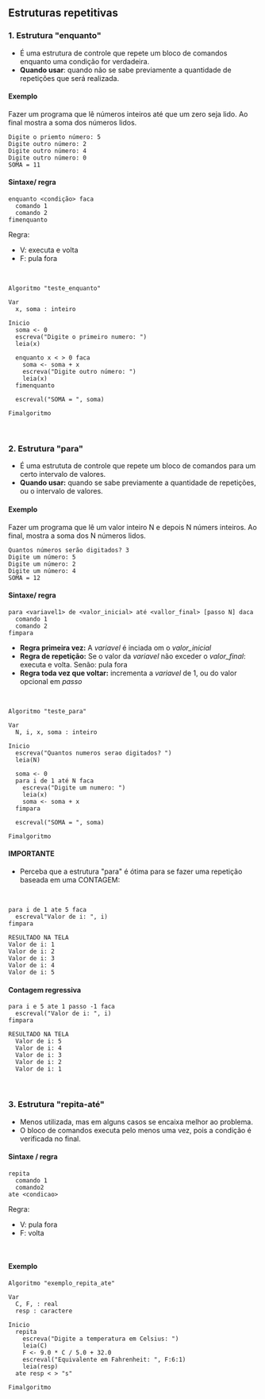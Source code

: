 ## Estruturas repetitivas
### 1. Estrutura "enquanto"
- É uma estrutura de controle que repete um bloco de comandos enquanto uma condição for verdadeira.
- **Quando usar**: quando não se sabe previamente a quantidade de repetições que será realizada.

#### Exemplo
Fazer um programa que lê números inteiros até que um zero seja lido. Ao final mostra a soma dos números lidos.
````
Digite o priemto número: 5
Digite outro número: 2
Digite outro número: 4
Digite outro número: 0
SOMA = 11
````

#### Sintaxe/ regra
````
enquanto <condição> faca
  comando 1
  comando 2
fimenquanto
````
Regra:
- V: executa e volta
- F: pula fora

<br>

````
Algoritmo "teste_enquanto"

Var
  x, soma : inteiro

Inicio
  soma <- 0
  escreva("Digite o primeiro numero: ")
  leia(x)

  enquanto x < > 0 faca
    soma <- soma + x
    escreva("Digite outro número: ")
    leia(x)
  fimenquanto

  escreval("SOMA = ", soma)

Fimalgoritmo
````

<br>

### 2. Estrutura "para"
- É uma estrututa de controle que repete um bloco de comandos para um certo intervalo de valores.
- **Quando usar:** quando se sabe previamente a quantidade de repetições, ou o intervalo de valores.

#### Exemplo
Fazer um programa que lê um valor inteiro N e depois N númers inteiros. Ao final, mostra a soma dos N números lidos.
````
Quantos números serão digitados? 3
Digite um número: 5
Digite um número: 2
Digite um número: 4
SOMA = 12
````

#### Sintaxe/ regra
````
para <variavel1> de <valor_inicial> até <vallor_final> [passo N] daca
  comando 1
  comando 2
fimpara
````

- **Regra primeira vez:** A _variavel_ é inciada om o *valor_inicial*
- **Regra de repetição:** Se o valor da _variavel_ não exceder o *valor_final*: executa e volta. Senão: pula fora
- **Regra toda vez que voltar:** incrementa a _variavel_ de 1, ou do valor opcional em *passo*

<br>

````
Algoritmo "teste_para"

Var
  N, i, x, soma : inteiro

Inicio
  escreva("Quantos numeros serao digitados? ")
  leia(N)

  soma <- 0
  para i de 1 até N faca
    escreva("Digite um numero: ")
    leia(x)
    soma <- soma + x
  fimpara

  escreval("SOMA = ", soma)

Fimalgoritmo
````

#### IMPORTANTE
- Perceba que a estrutura "para" é ótima para se fazer uma repetição baseada em uma CONTAGEM:
  
<br>

  ````
  para i de 1 ate 5 faca
    escreval"Valor de i: ", i)
  fimpara

  RESULTADO NA TELA
  Valor de i: 1
  Valor de i: 2
  Valor de i: 3
  Valor de i: 4
  Valor de i: 5
  ````

#### Contagem regressiva
````
para i e 5 ate 1 passo -1 faca
  escreval("Valor de i: ", i)
fimpara

RESULTADO NA TELA
  Valor de i: 5
  Valor de i: 4
  Valor de i: 3
  Valor de i: 2
  Valor de i: 1
````

<br>

### 3. Estrutura "repita-até"
- Menos utilizada, mas em alguns casos se encaixa melhor ao problema.
- O bloco de comandos executa pelo menos uma vez, pois a condição é verificada no final.

#### Sintaxe / regra
````
repita
  comando 1
  comando2
ate <condicao>
````

Regra:
- V: pula fora
- F: volta

<br>

#### Exemplo
````
Algoritmo "exemplo_repita_ate"

Var
  C, F, : real
  resp : caractere

Inicio
  repita
    escreva("Digite a temperatura em Celsius: ")
    leia(C)
    F <- 9.0 * C / 5.0 + 32.0
    escreval("Equivalente em Fahrenheit: ", F:6:1)
    leia(resp)
  ate resp < > "s"

Fimalgoritmo
````
